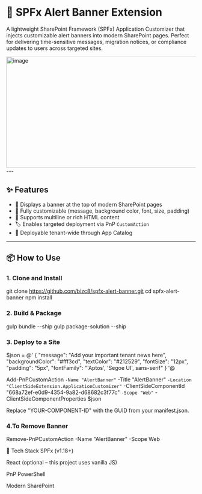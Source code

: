 # 🚨 SPFx Alert Banner Extension

A lightweight SharePoint Framework (SPFx) Application Customizer that injects customizable alert banners into modern SharePoint pages. Perfect for delivering time-sensitive messages, migration notices, or compliance updates to users across targeted sites.

<img width="1197" height="295" alt="image" src="https://github.com/user-attachments/assets/9fdd8f1c-7646-4dd0-9ad7-d82d8d6b850a" />
---

## ✨ Features

- 🔔 Displays a banner at the top of modern SharePoint pages
- 🎨 Fully customizable (message, background color, font, size, padding)
- 📄 Supports multiline or rich HTML content
- 🏷️ Enables targeted deployment via PnP `CustomAction`
- 🧩 Deployable tenant-wide through App Catalog

---

## 📦 How to Use

### 1. Clone and Install

git clone https://github.com/bizc8/spfx-alert-banner.git
cd spfx-alert-banner
npm install

### 2. Build & Package

gulp bundle --ship
gulp package-solution --ship

### 3. Deploy to a Site

$json = @'
{
  "message": "Add your important tenant news here",
  "backgroundColor": "#fff3cd",
  "textColor": "#212529",
  "fontSize": "12px",
  "padding": "5px",
  "fontFamily": "'Aptos', 'Segoe UI', sans-serif"
}
'@

Add-PnPCustomAction `
  -Name "AlertBanner" `
  -Title "AlertBanner" `
  -Location "ClientSideExtension.ApplicationCustomizer" `
  -ClientSideComponentId "668a72ef-e0d9-4354-9a82-d68682c3f77c" `
  -Scope "Web" `
  -ClientSideComponentProperties $json

Replace "YOUR-COMPONENT-ID" with the GUID from your manifest.json.


### 4.To Remove Banner

Remove-PnPCustomAction -Name "AlertBanner" -Scope Web

🧠 Tech Stack
SPFx (v1.18+)

React (optional – this project uses vanilla JS)

PnP PowerShell

Modern SharePoint
